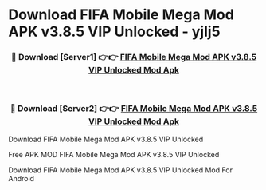 # Download FIFA Mobile Mega Mod APK v3.8.5 VIP Unlocked - yjlj5



<div align="center">
<h3>🔴 Download [Server1] 👉👉 <a href="https://momento.my/?title=FIFA_Mobile_Mega_Mod_APK_v3.8.5_VIP_Unlocked">FIFA Mobile Mega Mod APK v3.8.5 VIP Unlocked Mod Apk</a></h3><br>

<h3>🔴 Download [Server2] 👉👉 <a href="https://momento.my/?title=FIFA_Mobile_Mega_Mod_APK_v3.8.5_VIP_Unlocked">FIFA Mobile Mega Mod APK v3.8.5 VIP Unlocked Mod Apk</a></h3>
</div>



Download FIFA Mobile Mega Mod APK v3.8.5 VIP Unlocked 

Free APK MOD FIFA Mobile Mega Mod APK v3.8.5 VIP Unlocked 

Download FIFA Mobile Mega Mod APK v3.8.5 VIP Unlocked Mod For Android
